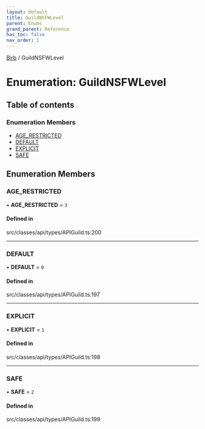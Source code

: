 ```yaml
---
layout: default
title: GuildNSFWLevel
parent: Enums
grand_parent: Reference
has_toc: false
nav_order: 1
---
```


[Birb](/) / GuildNSFWLevel

# Enumeration: GuildNSFWLevel

## Table of contents

### Enumeration Members

- [AGE\_RESTRICTED](GuildNSFWLevel.md#age_restricted)
- [DEFAULT](GuildNSFWLevel.md#default)
- [EXPLICIT](GuildNSFWLevel.md#explicit)
- [SAFE](GuildNSFWLevel.md#safe)

## Enumeration Members

### AGE\_RESTRICTED

• **AGE\_RESTRICTED** = ``3``

#### Defined in

src/classes/api/types/APIGuild.ts:200

___

### DEFAULT

• **DEFAULT** = ``0``

#### Defined in

src/classes/api/types/APIGuild.ts:197

___

### EXPLICIT

• **EXPLICIT** = ``1``

#### Defined in

src/classes/api/types/APIGuild.ts:198

___

### SAFE

• **SAFE** = ``2``

#### Defined in

src/classes/api/types/APIGuild.ts:199
